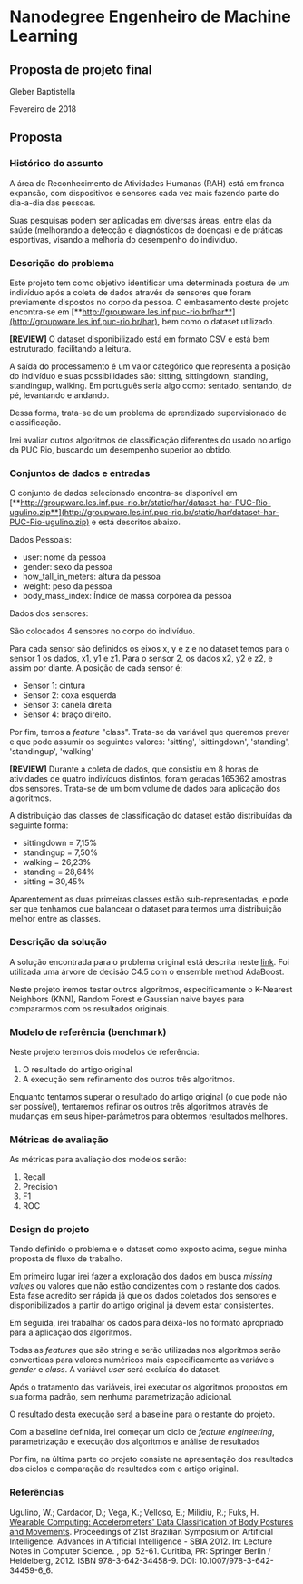 # Nanodegree Engenheiro de Machine Learning
## Proposta de projeto final
Gleber Baptistella

Fevereiro de 2018

## Proposta

### Histórico do assunto
A área de Reconhecimento de Atividades Humanas (RAH) está em franca expansão, com dispositivos e sensores cada vez mais fazendo parte do dia-a-dia das pessoas.

Suas pesquisas podem ser aplicadas em diversas áreas, entre elas da saúde (melhorando a detecção e diagnósticos de doenças) e de práticas esportivas, visando a melhoria do desempenho do indivíduo.


### Descrição do problema
Este projeto tem como objetivo identificar uma determinada postura de um indivíduo após a coleta de dados através de sensores que foram previamente dispostos no corpo da pessoa.
O embasamento deste projeto encontra-se em [**http://groupware.les.inf.puc-rio.br/har**](http://groupware.les.inf.puc-rio.br/har), bem como o dataset utilizado.

**[REVIEW]** O dataset disponibilizado está em formato CSV e está bem estruturado, facilitando a leitura.

A saída do processamento é um valor categórico que representa a posição do indivíduo e suas possibilidades são: sitting, sittingdown, standing, standingup, walking. Em português seria algo como: sentado, sentando, de pé, levantando e andando. 

Dessa forma, trata-se de um problema de aprendizado supervisionado de classificação.

Irei avaliar outros algoritmos de classificação diferentes do usado no artigo da PUC Rio, buscando um desempenho superior ao obtido.


### Conjuntos de dados e entradas
O conjunto de dados selecionado encontra-se disponível em [**http://groupware.les.inf.puc-rio.br/static/har/dataset-har-PUC-Rio-ugulino.zip**](http://groupware.les.inf.puc-rio.br/static/har/dataset-har-PUC-Rio-ugulino.zip) e está descritos abaixo.

Dados Pessoais:

-  user: nome da pessoa
-  gender: sexo da pessoa
-  how\_tall\_in_meters: altura da pessoa
-  weight: peso da pessoa
-  body\_mass\_index: Índice de massa corpórea da pessoa

Dados dos sensores:

São colocados 4 sensores no corpo do indivíduo.

Para cada sensor são definidos os eixos x, y e z e no dataset temos para o sensor 1 os dados, x1, y1 e z1. Para o sensor 2,  os dados x2, y2 e z2, e assim por diante.
A posição de cada sensor é:

- Sensor 1: cintura
- Sensor 2: coxa esquerda
- Sensor 3: canela direita
- Sensor 4: braço direito.

Por fim, temos a _feature_ "class". Trata-se da variável que queremos prever e que pode assumir os seguintes valores: 'sitting', 'sittingdown', 'standing', 'standingup', 'walking'

**[REVIEW]** Durante a coleta de dados, que consistiu em 8 horas de atividades de quatro indivíduos distintos, foram geradas 165362 amostras dos sensores. Trata-se de um bom volume de dados para aplicação dos algoritmos.

A distribuição das classes de classificação do dataset estão distribuídas da seguinte forma:

- sittingdown = 7,15%
- standingup = 7,50%
- walking = 26,23%
- standing = 28,64%
- sitting = 30,45%

Aparentement as duas primeiras classes estão sub-representadas, e pode ser que tenhamos que balancear o dataset para termos uma distribuição melhor entre as classes.

### Descrição da solução

A solução encontrada para o problema original está descrita neste [link](http://groupware.les.inf.puc-rio.br/public/papers/2012.Ugulino.WearableComputing.HAR.Classifier.RIBBON.pdf "link"). Foi utilizada uma árvore de decisão C4.5 com o ensemble method AdaBoost.

Neste projeto iremos testar outros algoritmos, especificamente o K-Nearest Neighbors (KNN), Random Forest e Gaussian naive bayes para compararmos com os resultados originais.

### Modelo de referência (benchmark)
Neste projeto teremos dois modelos de referência:

1. O resultado do artigo original
2. A execução sem refinamento dos outros três algoritmos.

Enquanto tentamos superar o resultado do artigo original (o que pode não ser possível), tentaremos refinar os outros três algoritmos através de mudanças em seus hiper-parâmetros para obtermos resultados melhores.

### Métricas de avaliação
As métricas para avaliação dos modelos serão:

1. Recall
2. Precision
3. F1
4. ROC


### Design do projeto

Tendo definido o problema e o dataset como exposto acima, segue minha proposta de fluxo de trabalho.

Em primeiro lugar irei fazer a exploração dos dados em busca _missing values_ ou valores que não estão condizentes com o restante dos dados. Esta fase acredito ser rápida já que os dados coletados dos sensores e disponibilizados a partir do artigo original já devem estar consistentes.

Em seguida, irei trabalhar os dados para deixá-los no formato apropriado para a aplicação dos algoritmos.

Todas as _features_ que são string e serão utilizadas nos algoritmos serão convertidas para valores numéricos mais especificamente as variáveis _gender_ e _class_. A variável _user_ será excluída do dataset.

Após o tratamento das variáveis, irei executar os algoritmos propostos em sua forma padrão, sem nenhuma parametrização adicional.

O resultado desta execução será a baseline para o restante do projeto.

Com a baseline definida, irei começar um ciclo de _feature engineering_, parametrização e execução dos algoritmos e análise de resultados

Por fim, na última parte do projeto consiste na apresentação dos resultados dos ciclos e comparação de resultados com o artigo original.

### Referências


Ugulino, W.; Cardador, D.; Vega, K.; Velloso, E.; Milidiu, R.; Fuks, H. [Wearable Computing: Accelerometers' Data Classification of Body Postures and Movements](http://groupware.les.inf.puc-rio.br/work.jsf?p1=10335). Proceedings of 21st Brazilian Symposium on Artificial Intelligence. Advances in Artificial Intelligence - SBIA 2012. In: Lecture Notes in Computer Science. , pp. 52-61. Curitiba, PR: Springer Berlin / Heidelberg, 2012. ISBN 978-3-642-34458-9. DOI: 10.1007/978-3-642-34459-6_6. 
